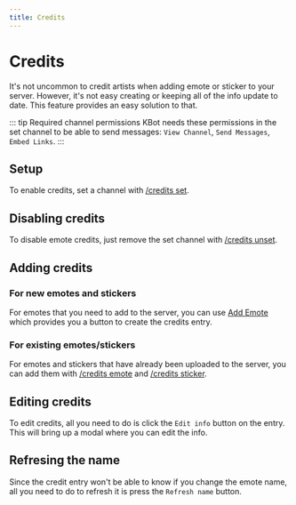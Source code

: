 ```yaml
---
title: Credits
---
```


# Credits

It's not uncommon to credit artists when adding emote or sticker to your server.
However, it's not easy creating or keeping all of the info update to date.
This feature provides an easy solution to that.

::: tip Required channel permissions
KBot needs these permissions in the set channel to be able to send messages: `View Channel`, `Send Messages`, `Embed Links`.
:::

## Setup

To enable credits, set a channel with [/credits set](/commands#credits-set).

## Disabling credits

To disable emote credits, just remove the set channel with [/credits unset](/commands#credits-unset).

## Adding credits

### For new emotes and stickers

For emotes that you need to add to the server, you can use [Add Emote](/commands#add-emote) which provides you a button to create the credits entry.

### For existing emotes/stickers

For emotes and stickers that have already been uploaded to the server, you can add them with [/credits emote](/commands#credits-emote) and [/credits sticker](/commands#credits-sticker).

## Editing credits

To edit credits, all you need to do is click the `Edit info` button on the entry. This will bring up a modal where you can edit the info.

## Refresing the name

Since the credit entry won't be able to know if you change the emote name, all you need to do to refresh it is press the `Refresh name` button.
